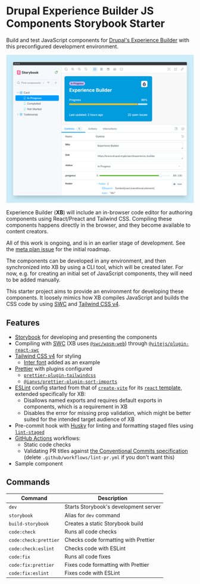 # Drupal Experience Builder JS Components Storybook Starter

Build and test JavaScript components for
[Drupal's Experience Builder](https://www.drupal.org/project/experience_builder)
with this preconfigured development environment.

![Screenshot](./screenshot.png)

Experience Builder (**XB**) will include an in-browser code editor for authoring
components using React/Preact and Tailwind CSS. Compiling these components
happens directly in the browser, and they become available to content creators.

All of this work is ongoing, and is in an earlier stage of development. See the
[meta plan issue](https://www.drupal.org/project/experience_builder/issues/3499919)
for the initial roadmap.

The components can be developed in any environment, and then synchronized into
XB by using a CLI tool, which will be created later. For now, e.g. for creating
an initial set of JavaScript components, they will need to be added manually.

This starter project aims to provide an environment for developing these
components. It loosely mimics how XB compiles JavaScript and builds the CSS code
by using [SWC](https://swc.rs) and [Tailwind CSS v4](https://tailwindcss.com).

## Features

- [Storybook](https://storybook.js.org) for developing and presenting the
  components
- Compiling with [SWC](https://swc.rs) (XB uses
  [`@swc/wasm-web`](https://swc.rs/docs/usage/wasm)) through
  [`@vitejs/plugin-react-swc`](https://www.npmjs.com/package/@vitejs/plugin-react-swc)
- [Tailwind CSS v4](https://tailwindcss.com) for styling
  - [Inter font](https://rsms.me/inter) added as an example
- [Prettier](https://prettier.io/) with plugins configured
  - [`prettier-plugin-tailwindcss`](https://www.npmjs.com/package/prettier-plugin-tailwindcss)
  - [`@ianvs/prettier-plugin-sort-imports`](https://www.npmjs.com/package/@ianvs/prettier-plugin-sort-imports)
- [ESLint](https://eslint.org/) config started from that of
  [`create-vite`](https://www.npmjs.com/package/create-vite) for its
  [`react` template](https://github.com/vitejs/vite/blob/main/packages/create-vite/template-react/eslint.config.js),
  extended specifically for XB:
  - Disallows named exports and requires default exports in components, which is
    a requirement in XB
  - Disables the error for missing prop validation, which might be better suited
    for the intended target audience of XB
- Pre-commit hook with [Husky](https://typicode.github.io/husky) for linting and
  formatting staged files using
  [`lint-staged`](https://www.npmjs.com/package/lint-staged)
- [GitHub Actions](https://github.com/features/actions) workflows:
  - Static code checks
  - Validating PR titles against
    [the Conventional Commits specification](https://www.conventionalcommits.org/en/v1.0.0)
    (delete `.github/workflows/lint-pr.yml` if you don't want this)
- Sample component

## Commands

| Command               | Description                           |
| --------------------- | ------------------------------------- |
| `dev`                 | Starts Storybook's development server |
| `storybook`           | Alias for `dev` command               |
| `build-storybook`     | Creates a static Storybook build      |
| `code:check`          | Runs all code checks                  |
| `code:check:prettier` | Checks code formatting with Prettier  |
| `code:check:eslint`   | Checks code with ESLint               |
| `code:fix`            | Runs all code fixes                   |
| `code:fix:prettier`   | Fixes code formatting with Prettier   |
| `code:fix:eslint`     | Fixes code with ESLint                |
